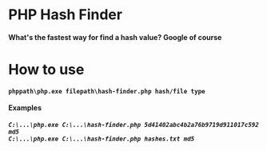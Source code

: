 PHP Hash Finder
===========

<h4>What's the fastest way for find a hash value? Google of course</h4>

How to use
===========
<h4><code>phppath\php.exe filepath\hash-finder.php hash/file type</code>
<br/>
<br/>
Examples</h4>
<h5>
<code>C:\...\php.exe C:\...\hash-finder.php 5d41402abc4b2a76b9719d911017c592 md5</code>
<br/>
<code>C:\...\php.exe C:\...\hash-finder.php hashes.txt md5</code>
</h5>


